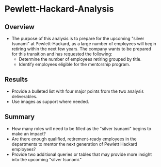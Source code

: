 # Pewlett-Hackard-Analysis

## Overview
- The purpose of this analysis is to prepare for the upcoming "silver tsunami" at Pewlett-Hackard, as a large number of employees will begin retiring within the next few years. The company wants to be prepared for this transition and has requested the following:
    - Determine the number of employees retiring grouped by title.
    - Identify employees eligible for the mentorship program.

## Results
- Provide a bulleted list with four major points from the two analysis deliverables.
- Use images as support where needed.

## Summary
- How many roles will need to be filled as the "silver tsunami" begins to make an impact?
- Are there enough qualified, retirement-ready employees in the departments to mentor the next generation of Pewlett Hackard employees?
- Provide two additional queries or tables that may provide more insight into the upcoming "silver tsunami."